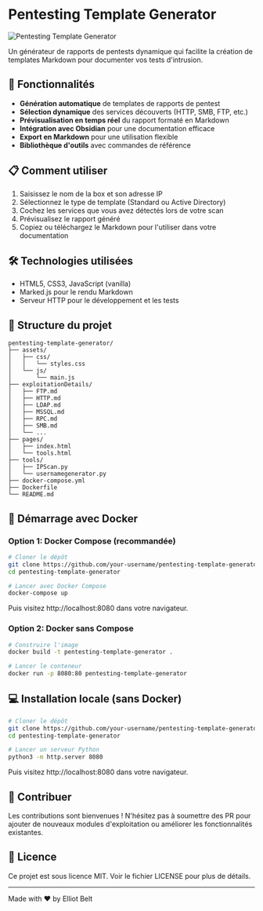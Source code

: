# Pentesting Template Generator

![Pentesting Template Generator](screenshot.png)

Un générateur de rapports de pentests dynamique qui facilite la création de templates Markdown pour documenter vos tests d'intrusion.

## 🚀 Fonctionnalités

- **Génération automatique** de templates de rapports de pentest
- **Sélection dynamique** des services découverts (HTTP, SMB, FTP, etc.)
- **Prévisualisation en temps réel** du rapport formaté en Markdown
- **Intégration avec Obsidian** pour une documentation efficace
- **Export en Markdown** pour une utilisation flexible
- **Bibliothèque d'outils** avec commandes de référence

## 📋 Comment utiliser

1. Saisissez le nom de la box et son adresse IP
2. Sélectionnez le type de template (Standard ou Active Directory)
3. Cochez les services que vous avez détectés lors de votre scan
4. Prévisualisez le rapport généré
5. Copiez ou téléchargez le Markdown pour l'utiliser dans votre documentation

## 🛠️ Technologies utilisées

- HTML5, CSS3, JavaScript (vanilla)
- Marked.js pour le rendu Markdown
- Serveur HTTP pour le développement et les tests

## 📁 Structure du projet

```
pentesting-template-generator/
├── assets/
│   ├── css/
│   │   └── styles.css
│   └── js/
│       └── main.js
├── exploitationDetails/
│   ├── FTP.md
│   ├── HTTP.md
│   ├── LDAP.md
│   ├── MSSQL.md
│   ├── RPC.md
│   ├── SMB.md
│   └── ...
├── pages/
│   ├── index.html
│   └── tools.html
├── tools/
│   ├── IPScan.py
│   └── usernamegenerator.py
├── docker-compose.yml
├── Dockerfile
└── README.md
```

## 🐳 Démarrage avec Docker

### Option 1: Docker Compose (recommandée)

```bash
# Cloner le dépôt
git clone https://github.com/your-username/pentesting-template-generator.git
cd pentesting-template-generator

# Lancer avec Docker Compose
docker-compose up
```

Puis visitez http://localhost:8080 dans votre navigateur.

### Option 2: Docker sans Compose

```bash
# Construire l'image
docker build -t pentesting-template-generator .

# Lancer le conteneur
docker run -p 8080:80 pentesting-template-generator
```

## 💻 Installation locale (sans Docker)

```bash
# Cloner le dépôt
git clone https://github.com/your-username/pentesting-template-generator.git
cd pentesting-template-generator

# Lancer un serveur Python
python3 -m http.server 8080
```

Puis visitez http://localhost:8080 dans votre navigateur.

## 🤝 Contribuer

Les contributions sont bienvenues ! N'hésitez pas à soumettre des PR pour ajouter de nouveaux modules d'exploitation ou améliorer les fonctionnalités existantes.

## 📝 Licence

Ce projet est sous licence MIT. Voir le fichier LICENSE pour plus de détails.

---

Made with ❤️ by Elliot Belt 